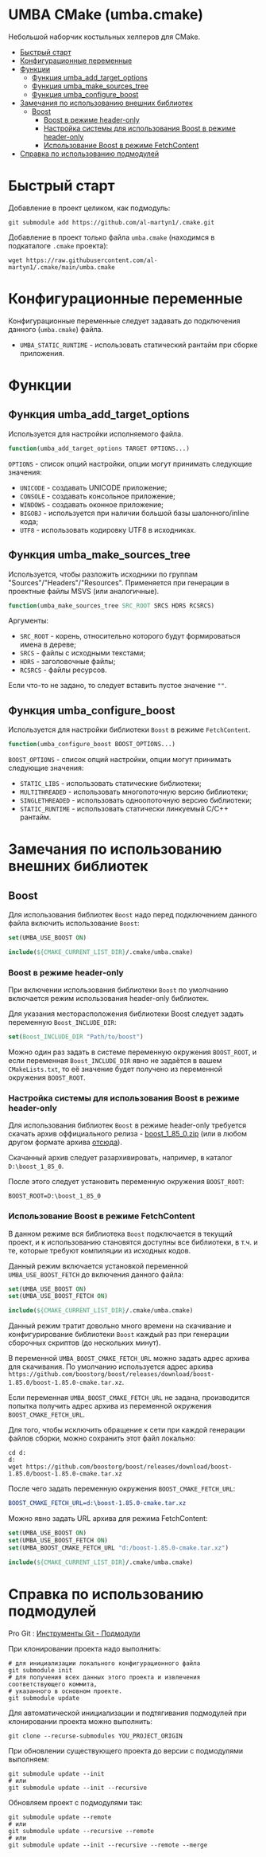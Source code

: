 # UMBA CMake (umba.cmake)

Небольшой наборчик костыльных хелперов для CMake.

  - [Быстрый старт](#user-content-быстрый-старт)
  - [Конфигурационные переменные](#user-content-конфигурационные-переменные)
  - [Функции](#user-content-функции)
    - [Функция umba_add_target_options](#user-content-функция-umba_add_target_options)
    - [Функция umba_make_sources_tree](#user-content-функция-umba_make_sources_tree)
    - [Функция umba_configure_boost](#user-content-функция-umba_configure_boost)
  - [Замечания по использованию внешних библиотек](#user-content-замечания-по-использованию-внешних-библиотек)
    - [Boost](#user-content-boost)
      - [Boost в режиме header-only](#user-content-boost-в-режиме-header-only)
      - [Настройка системы для использования Boost в режиме header-only](#user-content-настройка-системы-для-использования-boost-в-режиме-header-only)
      - [Использование Boost в режиме FetchContent](#user-content-использование-boost-в-режиме-fetchcontent)
  - [Справка по использованию подмодулей](#user-content-справка-по-использованию-подмодулей)


# Быстрый старт

Добавление в проект целиком, как подмодуль:
```
git submodule add https://github.com/al-martyn1/.cmake.git
```

Добавление в проект только файла `umba.cmake` (находимся в подкаталоге `.cmake` проекта):
```
wget https://raw.githubusercontent.com/al-martyn1/.cmake/main/umba.cmake
```

# Конфигурационные переменные

Конфигурационные переменные следует задавать до подключения данного (`umba.cmake`) файла.

 - `UMBA_STATIC_RUNTIME` - использовать статический рантайм при сборке приложения.



# Функции


## Функция umba_add_target_options

Используется для настройки исполняемого файла.

```cmake
function(umba_add_target_options TARGET OPTIONS...)
```

`OPTIONS` - список опций настройки, опции могут принимать следующие значения:
 - `UNICODE` - создавать UNICODE приложение;
 - `CONSOLE` - создавать консольное приложение;
 - `WINDOWS` - создавать оконное приложение;
 - `BIGOBJ` - используется при наличии большой базы шалонного/inline кода;
 - `UTF8` - использовать кодировку UTF8 в исходниках.


## Функция umba_make_sources_tree

Используется, чтобы разложить исходники по группам "Sources"/"Headers"/"Resources".
Применяется при генерации в проектные файлы MSVS (или аналогичные).

```cmake
function(umba_make_sources_tree SRC_ROOT SRCS HDRS RCSRCS)
```

Аргументы:
 - `SRC_ROOT` - корень, относительно которого будут формироваться имена в дереве;
 - `SRCS` - файлы с исходными текстами;
 - `HDRS` - заголовочные файлы;
 - `RCSRCS` - файлы ресурсов.

Если что-то не задано, то следует вставить пустое значение `""`.


## Функция umba_configure_boost

Используется для настройки библиотеки `Boost` в режиме `FetchContent`.

```cmake
function(umba_configure_boost BOOST_OPTIONS...)
```

`BOOST_OPTIONS` - список опций настройки, опции могут принимать следующие значения:
 - `STATIC_LIBS` - использовать статические библиотеки;
 - `MULTITHREADED` - использовать многопоточную версию библиотеки;
 - `SINGLETHREADED` - использовать одноопоточную версию библиотеки;
 - `STATIC_RUNTIME` - использовать статически линкуемый C/C++ рантайм.




# Замечания по использованию внешних библиотек

## Boost

Для использования библиотек `Boost` надо перед подключением данного файла включить использование `Boost`:

```cmake
set(UMBA_USE_BOOST ON)

include(${CMAKE_CURRENT_LIST_DIR}/.cmake/umba.cmake)

```

### Boost в режиме header-only

При включении использования библиотеки `Boost` по умолчанию включается режим
использования header-only библиотек.

Для указания месторасположения библиотеки Boost следует задать переменную `Boost_INCLUDE_DIR`:
```cmake
set(Boost_INCLUDE_DIR "Path/to/boost")
```

Можно один раз задать в системе переменную окружения `BOOST_ROOT`, и если
переменная `Boost_INCLUDE_DIR` явно не задаётся в вашем `CMakeLists.txt`, то её значение будет получено из
переменной окружения `BOOST_ROOT`.


### Настройка системы для использования Boost в режиме header-only

Для использования библиотек `Boost` в режиме header-only требуется скачать
архив оффициального релиза - [boost_1_85_0.zip](https://archives.boost.io/release/1.85.0/source/boost_1_85_0.zip)
(или в любом другом формате архива [отсюда](https://www.boost.org/users/history/version_1_85_0.html)).

Скачанный архив следует разархивировать, например, в каталог `D:\boost_1_85_0`.

После этого следует установить переменную окружения `BOOST_ROOT`:
```
BOOST_ROOT=D:\boost_1_85_0
```

### Использование Boost в режиме FetchContent

В данном режиме вся библиотека `Boost` подключается в текущий проект,
и к использованию становятся доступны все библиотеки, в т.ч. и те, которые требуют компиляции
из исходных кодов.

Данный режим включается установкой переменной `UMBA_USE_BOOST_FETCH` до включения данного файла:
```cmake
set(UMBA_USE_BOOST ON)
set(UMBA_USE_BOOST_FETCH ON)

include(${CMAKE_CURRENT_LIST_DIR}/.cmake/umba.cmake)
```

Данный режим тратит довольно много времени на скачивание и конфигурирование библиотеки `Boost` каждый раз
при генерации сборочных скриптов (до нескольких минут).

В переменной `UMBA_BOOST_CMAKE_FETCH_URL` можно задать адрес архива для скачивания.
По умолчанию используется адрес архива `https://github.com/boostorg/boost/releases/download/boost-1.85.0/boost-1.85.0-cmake.tar.xz`.

Если переменная `UMBA_BOOST_CMAKE_FETCH_URL` не задана, производится попытка получить адрес архива из
переменной окружения `BOOST_CMAKE_FETCH_URL`.

Для того, чтобы исключить обращение к сети при каждой генерации файлов сборки, можно сохранить этот файл локально:
```
cd d:
d:
wget https://github.com/boostorg/boost/releases/download/boost-1.85.0/boost-1.85.0-cmake.tar.xz
```

После чего задать переменную окружения `BOOST_CMAKE_FETCH_URL`:
```cmake
BOOST_CMAKE_FETCH_URL=d:\boost-1.85.0-cmake.tar.xz
```

Можно явно задать URL архива для режима FetchContent:
```cmake
set(UMBA_USE_BOOST ON)
set(UMBA_USE_BOOST_FETCH ON)
set(UMBA_BOOST_CMAKE_FETCH_URL "d:/boost-1.85.0-cmake.tar.xz")

include(${CMAKE_CURRENT_LIST_DIR}/.cmake/umba.cmake)
```




# Справка по использованию подмодулей

Pro Git : [Инструменты Git - Подмодули](https://git-scm.com/book/ru/v2/%D0%98%D0%BD%D1%81%D1%82%D1%80%D1%83%D0%BC%D0%B5%D0%BD%D1%82%D1%8B-Git-%D0%9F%D0%BE%D0%B4%D0%BC%D0%BE%D0%B4%D1%83%D0%BB%D0%B8)


При клонировании проекта надо выполнить:
```
# для инициализации локального конфигурационного файла
git submodule init
# для получения всех данных этого проекта и извлечения соответствующего коммита,
# указанного в основном проекте.
git submodule update 
```

Для автоматической инициализации и подтягивания подмодулей при клонировании проекта можно выполнить:
```
git clone --recurse-submodules YOU_PROJECT_ORIGIN
```

При обновлении существующего проекта до версии с подмодулями выполняем:
```
git submodule update --init
# или
git submodule update --init --recursive
```

Обновляем проект с подмодулями так:
```
git submodule update --remote
# или
git submodule update --recursive --remote
# или
git submodule update --init --recursive --remote --merge
```



